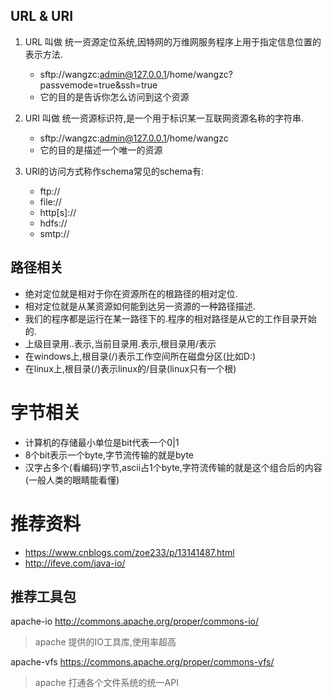 ## URL & URI

1. URL 叫做 统一资源定位系统,因特网的万维网服务程序上用于指定信息位置的表示方法.
    - sftp://wangzc:admin@127.0.0.1/home/wangzc?passvemode=true&ssh=true
    - 它的目的是告诉你怎么访问到这个资源

2. URI 叫做 统一资源标识符,是一个用于标识某一互联网资源名称的字符串.
    - sftp://wangzc:admin@127.0.0.1/home/wangzc
    - 它的目的是描述一个唯一的资源

3. URI的访问方式称作schema常见的schema有:
    - ftp://
    - file://
    - http[s]://
    - hdfs://
    - smtp:// 
    
## 路径相关
   - 绝对定位就是相对于你在资源所在的根路径的相对定位.
   - 相对定位就是从某资源如何能到达另一资源的一种路径描述.
   - 我们的程序都是运行在某一路径下的.程序的相对路径是从它的工作目录开始的.
   - 上级目录用..表示,当前目录用.表示,根目录用/表示
   - 在windows上,根目录(/)表示工作空间所在磁盘分区(比如D:\)
   - 在linux上,根目录(/)表示linux的/目录(linux只有一个根)

# 字节相关
   - 计算机的存储最小单位是bit代表一个0|1
   - 8个bit表示一个byte,字节流传输的就是byte
   - 汉字占多个(看编码)字节,ascii占1个byte,字符流传输的就是这个组合后的内容(一般人类的眼睛能看懂) 
   
# 推荐资料
- https://www.cnblogs.com/zoe233/p/13141487.html
- http://ifeve.com/java-io/

## 推荐工具包
apache-io http://commons.apache.org/proper/commons-io/
> apache  提供的IO工具库,使用率超高

apache-vfs https://commons.apache.org/proper/commons-vfs/
> apache 打通各个文件系统的统一API 